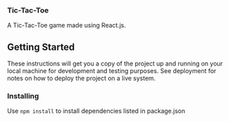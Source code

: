 ### Tic-Tac-Toe

A Tic-Tac-Toe game made using React.js.

## Getting Started

These instructions will get you a copy of the project up and running on your local machine for development and testing purposes. See deployment for notes on how to deploy the project on a live system.

### Installing

Use  ``` npm install ``` to install dependencies listed in package.json
